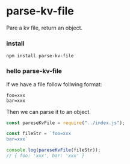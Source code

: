 # parse-kv-file
Pare a kv file, return an object.

### install
```shell
npm install parse-kv-file
```

### hello parse-kv-file
If we have a file follow follwing format:
```shell
foo=xxx
bar=xxx
```
Then we can parse it to an object.
```js
const pareseKvFile = require("../index.js");

const fileStr = `foo=xxx
bar=xxx`

console.log(pareseKvFile(fileStr));
// { foo: 'xxx', bar: 'xxx' }
```